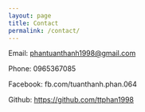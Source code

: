 ```yaml
---
layout: page
title: Contact
permalink: /contact/
---
```

Email: phantuanthanh1998@gmail.com

Phone: 0965367085

Facebook: fb.com/tuanthanh.phan.064

Github: https://github.com/ttphan1998